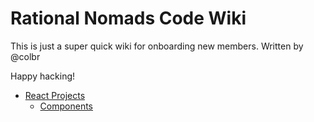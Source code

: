 # Rational Nomads Code Wiki

This is just a super quick wiki for onboarding new members. 
Written by @colbr

Happy hacking!

* [React Projects](https://github.com/rational-nomads/wiki/tree/main/react)
  * [Components](https://github.com/rational-nomads/wiki/blob/main/react/components.md)
